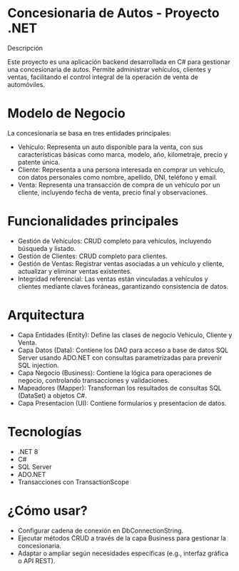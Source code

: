 # Concesionaria de Autos - Proyecto .NET
Descripción

Este proyecto es una aplicación backend desarrollada en C# para gestionar una concesionaria de autos. 
Permite administrar vehículos, clientes y ventas, facilitando el control integral de la operación de venta de automóviles.

# Modelo de Negocio

La concesionaria se basa en tres entidades principales:

* Vehículo: Representa un auto disponible para la venta, con sus características básicas como marca, modelo, año, kilometraje, precio y patente única.
* Cliente: Representa a una persona interesada en comprar un vehículo, con datos personales como nombre, apellido, DNI, teléfono y email.
* Venta: Representa una transacción de compra de un vehículo por un cliente, incluyendo fecha de venta, precio final y observaciones.

# Funcionalidades principales

* Gestión de Vehículos: CRUD completo para vehículos, incluyendo búsqueda y listado.
* Gestión de Clientes: CRUD completo para clientes.
* Gestión de Ventas: Registrar ventas asociadas a un vehículo y cliente, actualizar y eliminar ventas existentes.
* Integridad referencial: Las ventas están vinculadas a vehículos y clientes mediante claves foráneas, garantizando consistencia de datos.

# Arquitectura

* Capa Entidades (Entity): Define las clases de negocio Vehiculo, Cliente y Venta.
* Capa Datos (Data): Contiene los DAO para acceso a base de datos SQL Server usando ADO.NET con consultas parametrizadas para prevenir SQL injection.
* Capa Negocio (Business): Contiene la lógica para operaciones de negocio, controlando transacciones y validaciones.
* Mapeadores (Mapper): Transforman los resultados de consultas SQL (DataSet) a objetos C#.
* Capa Presentacion (UI): Contiene formularios y presentacion de datos. 

# Tecnologías

* .NET 8
* C#
* SQL Server
* ADO.NET
* Transacciones con TransactionScope

# ¿Cómo usar?

* Configurar cadena de conexión en DbConnectionString.
* Ejecutar métodos CRUD a través de la capa Business para gestionar la concesionaria.
* Adaptar o ampliar según necesidades específicas (e.g., interfaz gráfica o API REST).